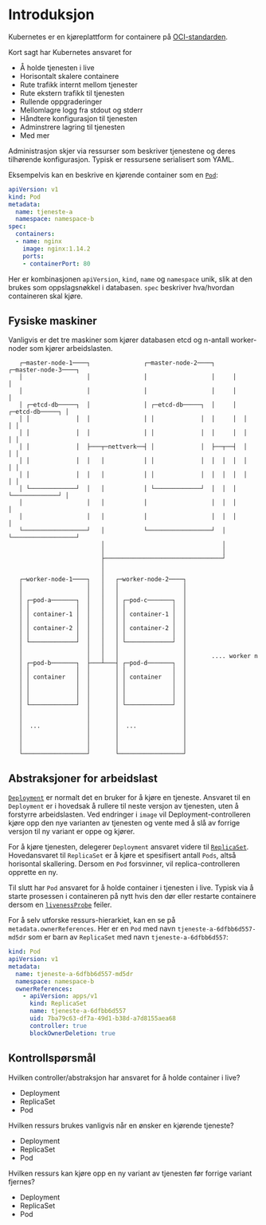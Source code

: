 # Introduksjon
Kubernetes er en kjøreplattform for containere på [OCI-standarden](https://opencontainers.org).

Kort sagt har Kubernetes ansvaret for

- Å holde tjenesten i live
- Horisontalt skalere containere
- Rute trafikk internt mellom tjenester
- Rute ekstern trafikk til tjenesten
- Rullende oppgraderinger
- Mellomlagre logg fra stdout og stderr
- Håndtere konfigurasjon til tjenesten
- Adminstrere lagring til tjenesten
- Med mer

Administrasjon skjer via ressurser som beskriver tjenestene og deres tilhørende konfigurasjon. Typisk er ressursene serialisert som YAML.

Eksempelvis kan en beskrive en kjørende container som en [`Pod`](https://kubernetes.io/docs/concepts/workloads/pods/):

```yaml
apiVersion: v1
kind: Pod
metadata:
  name: tjeneste-a
  namespace: namespace-b
spec:
  containers:
  - name: nginx
    image: nginx:1.14.2
    ports:
    - containerPort: 80
```

Her er kombinasjonen `apiVersion`, `kind`, `name` og `namespace` unik, slik at den
brukes som oppslagsnøkkel i databasen. `spec` beskriver hva/hvordan containeren skal kjøre.

## Fysiske maskiner
Vanligvis er det tre maskiner som kjører databasen etcd og
n-antall worker-noder som kjører arbeidslasten.

```
   ┌─master-node-1────┐               ┌─master-node-2────┐     ┌─master-node-3────┐
   │                  │               │                  │     │                  │
   │                  │               │                  │     │                  │
   │ ┌─etcd-db─────┐  │               │ ┌─etcd-db─────┐  │     │  ┌─etcd-db─────┐ │
   │ │             │  │               │ │             │  │     │  │             │ │
   │ │             │  │               │ │             │  │     │  │             │ │
   │ │             │  ├───┬─nettverk──┤ │             │  ├──┬──┤  │             │ │
   │ │             │  │   │           │ │             │  │  │  │  │             │ │
   │ │             │  │   │           │ │             │  │  │  │  │             │ │
   │ └─────────────┘  │   │           │ └─────────────┘  │  │  │  └─────────────┘ │
   │                  │   │           │                  │  │  │                  │
   │                  │   │           │                  │  │  │                  │
   └──────────────────┘   │           └──────────────────┘  │  └──────────────────┘
                          │                                 │
                          │                                 │
                          ├─────────────────────────────────┘
                          │
                          │
   ┌─worker-node-1────┐   │   ┌─worker-node-2────┐
   │                  │   │   │                  │
   │                  │   │   │                  │
   │ ┌─pod-a───────┐  │   │   │ ┌─pod-c───────┐  │
   │ │             │  │   │   │ │             │  │
   │ │ container-1 │  │   │   │ │ container-1 │  │
   │ │             │  │   │   │ │             │  │
   │ │ container-2 │  │   │   │ │ container-2 │  │
   │ │             │  │   │   │ │             │  │
   │ └─────────────┘  │   │   │ └─────────────┘  │
   │                  │   │   │                  │
   │                  │   │   │                  │       .... worker n
   │ ┌─pod-b───────┐  ├───┴───┤ ┌─pod-d───────┐  │
   │ │             │  │       │ │             │  │
   │ │ container   │  │       │ │ container   │  │
   │ │             │  │       │ │             │  │
   │ │             │  │       │ │             │  │
   │ │             │  │       │ │             │  │
   │ └─────────────┘  │       │ └─────────────┘  │
   │                  │       │                  │
   │                  │       │                  │
   │  ...             │       │  ...             │
   │                  │       │                  │
   │                  │       │                  │
   │                  │       │                  │
   └──────────────────┘       └──────────────────┘
```

## Abstraksjoner for arbeidslast
[`Deployment`](https://kubernetes.io/docs/concepts/workloads/controllers/deployment/)
er normalt det en bruker for å kjøre en tjeneste.
Ansvaret til en `Deployment` er i hovedsak å rullere til neste
versjon av tjenesten, uten å forstyrre arbeidslasten. Ved endringer i `image` vil
Deployment-controlleren kjøre opp den nye varianten av tjenesten og vente
med å slå av forrige versjon til ny variant er oppe og kjører.

For å kjøre tjenesten, delegerer `Deployment` ansvaret videre til
[`ReplicaSet`](https://kubernetes.io/docs/concepts/workloads/controllers/replicaset/).
Hovedansvaret til `ReplicaSet` er å kjøre et spesifisert antall `Pods`, altså
horisontal skallering. Dersom en `Pod` forsvinner, vil replica-controlleren
opprette en ny.

Til slutt har `Pod` ansvaret for å holde container i tjenesten i live. Typisk via
å starte prosessen i containeren på nytt hvis den dør eller restarte containere dersom
en [`livenessProbe`](https://kubernetes.io/docs/concepts/workloads/pods/pod-lifecycle/#types-of-probe)
feiler.

For å selv utforske ressurs-hierarkiet, kan en se på `metadata.ownerReferences`. Her er en `Pod`
med navn `tjeneste-a-6dfbb6d557-md5dr` som er barn av `ReplicaSet` med navn `tjeneste-a-6dfbb6d557`:

```yaml
kind: Pod
apiVersion: v1
metadata:
  name: tjeneste-a-6dfbb6d557-md5dr
  namespace: namespace-b
  ownerReferences:
    - apiVersion: apps/v1
      kind: ReplicaSet
      name: tjeneste-a-6dfbb6d557
      uid: 7ba79c63-df7a-49d1-b38d-a7d8155aea68
      controller: true
      blockOwnerDeletion: true
```

## Kontrollspørsmål
Hvilken controller/abstraksjon har ansvaret for å holde container i live?

- Deployment
- ReplicaSet
- Pod

Hvilken ressurs brukes vanligvis når en ønsker en kjørende tjeneste?

- Deployment
- ReplicaSet
- Pod

Hvilken ressurs kan kjøre opp en ny variant av tjenesten før forrige variant fjernes?

- Deployment
- ReplicaSet
- Pod
